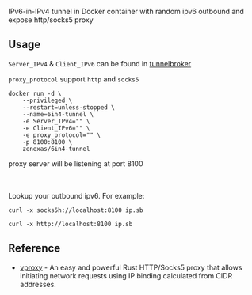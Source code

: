 
IPv6-in-IPv4 tunnel in Docker container with random ipv6 outbound and expose http/socks5 proxy

## Usage
`Server_IPv4` & `Client_IPv6` can be found in [tunnelbroker](https://tunnelbroker.net/)

`proxy_protocol` support `http` and `socks5`
```
docker run -d \
    --privileged \
    --restart=unless-stopped \
    --name=6in4-tunnel \
    -e Server_IPv4="" \
    -e Client_IPv6="" \
    -e proxy_protocol="" \
    -p 8100:8100 \
    zenexas/6in4-tunnel
```
proxy server will be listening at port 8100

<br/><br/>
Lookup your outbound ipv6. For example:
````
curl -x socks5h://localhost:8100 ip.sb
````
````
curl -x http://localhost:8100 ip.sb
````

## Reference
- [vproxy](https://github.com/gngpp/vproxy) - An easy and powerful Rust HTTP/Socks5 proxy that allows initiating network requests using IP binding calculated from CIDR addresses.
